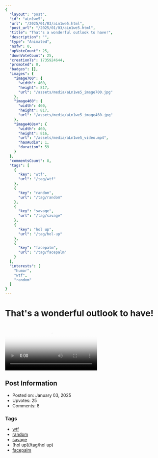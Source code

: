 ```yaml
---
{
  "layout": "post",
  "id": "aLn1we5",
  "url": "/2025/01/03/aLn1we5.html",
  "post_url": "/2025/01/03/aLn1we5.html",
  "title": "That's a wonderful outlook to have!",
  "description": "",
  "type": "Animated",
  "nsfw": 0,
  "upVoteCount": 25,
  "downVoteCount": 25,
  "creationTs": 1735924644,
  "promoted": 0,
  "badges": [],
  "images": {
    "image700": {
      "width": 460,
      "height": 817,
      "url": "/assets/media/aLn1we5_image700.jpg"
    },
    "image460": {
      "width": 460,
      "height": 817,
      "url": "/assets/media/aLn1we5_image460.jpg"
    },
    "image460sv": {
      "width": 460,
      "height": 816,
      "url": "/assets/media/aLn1we5_video.mp4",
      "hasAudio": 1,
      "duration": 59
    }
  },
  "commentsCount": 8,
  "tags": [
    {
      "key": "wtf",
      "url": "/tag/wtf"
    },
    {
      "key": "random",
      "url": "/tag/random"
    },
    {
      "key": "savage",
      "url": "/tag/savage"
    },
    {
      "key": "hol up",
      "url": "/tag/hol-up"
    },
    {
      "key": "facepalm",
      "url": "/tag/facepalm"
    }
  ],
  "interests": [
    "humor",
    "wtf",
    "random"
  ]
}
---
```


# That's a wonderful outlook to have!

<video controls playsinline loop poster="/assets/media/aLn1we5_image460.jpg">
  <source src="/assets/media/aLn1we5_video.mp4" type="video/mp4">
  Your browser does not support the video tag.
</video>

## Post Information

- Posted on: January 03, 2025
- Upvotes: 25
- Comments: 8

### Tags

- [wtf](/tag/wtf)
- [random](/tag/random)
- [savage](/tag/savage)
- [hol up](/tag/hol up)
- [facepalm](/tag/facepalm)
